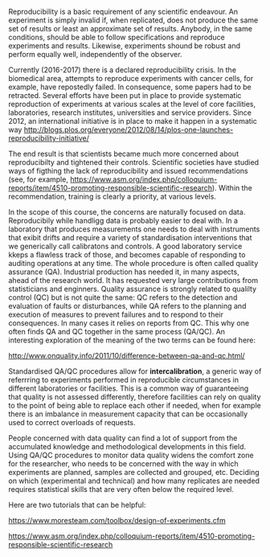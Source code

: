 
Reproducibility is a basic requirement of any scientific endeavour. An experiment is simply invalid if, when replicated, 
does not produce the same set of results or least an approximate set of results. Anybody, in the same conditions, should 
be able to follow specifications and reproduce experiments and results. Likewise, experiments shound be robust and perform
 equally well, independently of the observer.

Currently (2016-2017) there is a declared reproducibility crisis. In the biomedical area, attempts to reproduce experiments 
with cancer cells, for example, have repostedly failed. In consequence, some papers had to be retracted. Several efforts have
 been put in place to provide systematic reproduction of experiments at various scales at the level of core facilities, 
laboratories, research institutes, universities and service providers. Since 2012, an international initiative is in place 
to make it happen in a systematic way http://blogs.plos.org/everyone/2012/08/14/plos-one-launches-reproducibility-initiative/

The end result is that scientists became much more concerned about reproducibilty and tightened their controls. Scientific 
societies have studied ways of figthing the lack of reproducibility and issued recommendations (see, for example, 
https://www.asm.org/index.php/colloquium-reports/item/4510-promoting-responsible-scientific-research). Within the 
recommendation, training is clearly a priority, at various levels.

In the scope of this course, the concerns are naturally focused on data. Reproducibily while handligg data is probably easier 
to deal with. In a laboratory that produces measurements one needs to deal with instruments that exibit drifts and require 
a variety of standardisation interventions that we generically call calibratons and controls. A good laboratory service kkeps a 
flawless track of those, and becomes capable of responding to auditing operations at any time. The whole procedure is often 
called quality assurance (QA). Industrial production has needed it, in many aspects, ahead of the research world. It has 
requested very large contributions from statisticians and enginners. Quality assurance is strongly related to qualilty control 
(QC) but is not quite the same: QC refers to the detection and evaluation of faults or disturbances, while QA refers to the 
planning and execution of measures to prevent failures and to respond to their consequences. In many cases it relies on reports 
from QC. This why one often finds QA and QC together in the same process (QA/QC). An interesting exploration of the meaning of 
the two terms can be found here:

http://www.onquality.info/2011/10/difference-between-qa-and-qc.html/

Standardised QA/QC procedures allow for **intercalibration**, a generic way of referrring to experiments performed in 
reproducible circumstances in different laboratories or facilities. This is a common way of guaranteeing that quality is not 
assessed differently, therefore facilities can rely on quality to the point of being able to replace each other if needed, when 
for example there is an imbalance in measurement capacity that can be occasionally used to correct overloads of requests.

People concerned with data quality can find a lot of support from the accumulated knowledge and methodological developments in 
this field. Using QA/QC procedures to monitor data quality widens the comfort zone for the researcher, who needs to be concerned 
with the way in which experiments are planned, samples are collected and grouped, etc. Deciding on which (experimental and 
technical) and how many replicates are needed requires statistical skills that are very often below the required level.  

Here are two tutorials that can be helpful:

https://www.moresteam.com/toolbox/design-of-experiments.cfm

https://www.asm.org/index.php/colloquium-reports/item/4510-promoting-responsible-scientific-research



 
